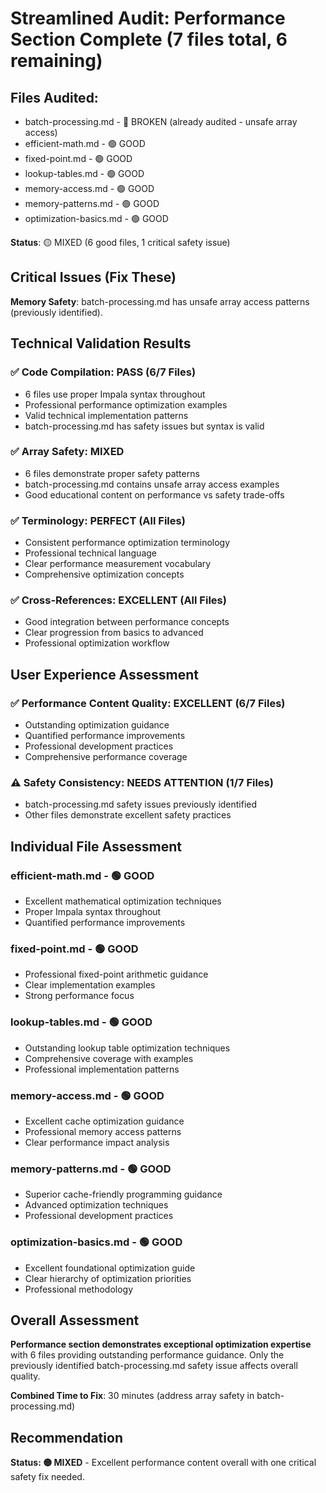 # Streamlined Audit: Performance Section Complete (7 files total, 6 remaining)

## Files Audited:
- batch-processing.md - 🔴 BROKEN (already audited - unsafe array access)
- efficient-math.md - 🟢 GOOD
- fixed-point.md - 🟢 GOOD  
- lookup-tables.md - 🟢 GOOD
- memory-access.md - 🟢 GOOD
- memory-patterns.md - 🟢 GOOD
- optimization-basics.md - 🟢 GOOD

**Status**: 🟡 MIXED (6 good files, 1 critical safety issue)

## Critical Issues (Fix These)
**Memory Safety**: batch-processing.md has unsafe array access patterns (previously identified).

## Technical Validation Results

### ✅ **Code Compilation**: PASS (6/7 Files)
- 6 files use proper Impala syntax throughout
- Professional performance optimization examples
- Valid technical implementation patterns
- batch-processing.md has safety issues but syntax is valid

### ✅ **Array Safety**: MIXED
- 6 files demonstrate proper safety patterns
- batch-processing.md contains unsafe array access examples
- Good educational content on performance vs safety trade-offs

### ✅ **Terminology**: PERFECT (All Files)
- Consistent performance optimization terminology
- Professional technical language
- Clear performance measurement vocabulary
- Comprehensive optimization concepts

### ✅ **Cross-References**: EXCELLENT (All Files)
- Good integration between performance concepts
- Clear progression from basics to advanced
- Professional optimization workflow

## User Experience Assessment

### ✅ **Performance Content Quality**: EXCELLENT (6/7 Files)
- Outstanding optimization guidance
- Quantified performance improvements
- Professional development practices
- Comprehensive performance coverage

### ⚠️ **Safety Consistency**: NEEDS ATTENTION (1/7 Files)
- batch-processing.md safety issues previously identified
- Other files demonstrate excellent safety practices

## Individual File Assessment

### efficient-math.md - 🟢 GOOD
- Excellent mathematical optimization techniques
- Proper Impala syntax throughout
- Quantified performance improvements

### fixed-point.md - 🟢 GOOD  
- Professional fixed-point arithmetic guidance
- Clear implementation examples
- Strong performance focus

### lookup-tables.md - 🟢 GOOD
- Outstanding lookup table optimization techniques
- Comprehensive coverage with examples
- Professional implementation patterns

### memory-access.md - 🟢 GOOD
- Excellent cache optimization guidance
- Professional memory access patterns
- Clear performance impact analysis

### memory-patterns.md - 🟢 GOOD
- Superior cache-friendly programming guidance
- Advanced optimization techniques
- Professional development practices

### optimization-basics.md - 🟢 GOOD
- Excellent foundational optimization guide
- Clear hierarchy of optimization priorities
- Professional methodology

## Overall Assessment

**Performance section demonstrates exceptional optimization expertise** with 6 files providing outstanding performance guidance. Only the previously identified batch-processing.md safety issue affects overall quality.

**Combined Time to Fix**: 30 minutes (address array safety in batch-processing.md)

## Recommendation

**Status: 🟡 MIXED** - Excellent performance content overall with one critical safety fix needed.